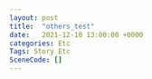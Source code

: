 ```yaml
---
layout: post
title:  "others_test"
date:   2021-12-10 13:00:00 +0000
categories: Etc
Tags: Story Etc
SceneCode: []
---
```

